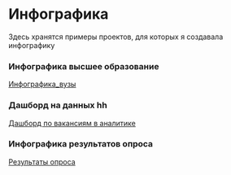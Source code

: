 # Инфографика
Здесь хранятся примеры проектов, для которых я создавала инфографику 

### Инфографика высшее образование
<a href="https://drive.google.com/file/d/1ig73wtquWP-4vA_enQH7CmQ8fhnbWZz4/view?usp=share_link">Инфографика_вузы</a>

### Дашборд на данных hh
[Дашборд по вакансиям в аналитике](https://public.tableau.com/views/Book1_17185421776570/Dashboard1?:language=en-US&:sid=&:redirect=auth&:display_count=n&:origin=viz_share_link)

### Инфографика результатов опроса
[Результаты опроса](https://public.tableau.com/views/Asurvey/Dashboard1?:language=en-US&:sid=&:redirect=auth&:display_count=n&:origin=viz_share_link)
